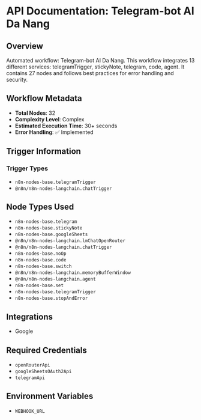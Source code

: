 # API Documentation: Telegram-bot AI Da Nang

## Overview
Automated workflow: Telegram-bot AI Da Nang. This workflow integrates 13 different services: telegramTrigger, stickyNote, telegram, code, agent. It contains 27 nodes and follows best practices for error handling and security.

## Workflow Metadata
- **Total Nodes**: 32
- **Complexity Level**: Complex
- **Estimated Execution Time**: 30+ seconds
- **Error Handling**: ✅ Implemented

## Trigger Information
### Trigger Types
- `n8n-nodes-base.telegramTrigger`
- `@n8n/n8n-nodes-langchain.chatTrigger`

## Node Types Used
- `n8n-nodes-base.telegram`
- `n8n-nodes-base.stickyNote`
- `n8n-nodes-base.googleSheets`
- `@n8n/n8n-nodes-langchain.lmChatOpenRouter`
- `@n8n/n8n-nodes-langchain.chatTrigger`
- `n8n-nodes-base.noOp`
- `n8n-nodes-base.code`
- `n8n-nodes-base.switch`
- `@n8n/n8n-nodes-langchain.memoryBufferWindow`
- `@n8n/n8n-nodes-langchain.agent`
- `n8n-nodes-base.set`
- `n8n-nodes-base.telegramTrigger`
- `n8n-nodes-base.stopAndError`

## Integrations
- Google

## Required Credentials
- `openRouterApi`
- `googleSheetsOAuth2Api`
- `telegramApi`

## Environment Variables
- `WEBHOOK_URL`
